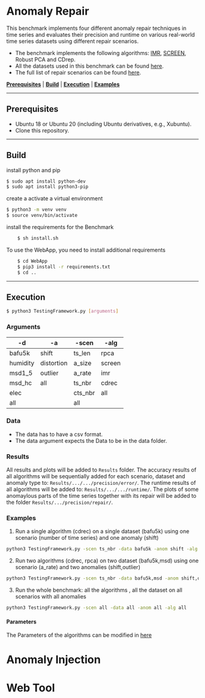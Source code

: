 # Anomaly Repair 
This benchmark implements four different anomaly repair techniques in time series and evaluates their precision and runtime on various real-world time series datasets using different repair scenarios.

- The benchmark implements the following algorithms: [IMR](https://www.vldb.org/pvldb/vol10/p1046-song.pdf), [SCREEN](https://dl.acm.org/doi/pdf/10.1145/2723372.2723730), Robust PCA and CDrep.
- All the datasets used in this benchmark can be found [here](https://github.com/althausLuca/RepairBenchmark/tree/master/Data).
- The full list of repair scenarios can be found [here](https://github.com/althausLuca/RepairBenchmark/blob/master/Scenarios/README.md).


[**Prerequisites**](#prerequisites) | [**Build**](#build) | [**Execution**](#execution) | [**Examples**](#examples)

___

## Prerequisites
- Ubuntu 18 or Ubuntu 20 (including Ubuntu derivatives, e.g., Xubuntu).
- Clone this repository.

___


## Build

install python and pip
```bash
$ sudo apt install python-dev
$ sudo apt install python3-pip
```

create a activate a virtual environment
```bash
$ python3 -m venv venv
$ source venv/bin/activate
```

install the requirements for the Benchmark
```bash
    $ sh install.sh
```

To use the WebApp, you need to install additional requirements

```bash
    $ cd WebApp
    $ pip3 install -r requirements.txt
    $ cd ..
```
___
## Execution
```bash
$ python3 TestingFramework.py [arguments]
```
### Arguments

 | -d  | -a  | -scen | -alg | 
 | -------- | -------- | -------- | -------- | 
 | bafu5k     | shift   |ts_len     | rpca
 | humidity   |distortion  |  a_size | screen
 | msd1_5     | outlier    | a_rate | imr
 | msd_hc     | all        | ts_nbr | cdrec
 |  elec      |            |  cts_nbr | all
 |   all      |             | all |      


### Data

- The data has to have a csv format.
- The data argument expects the Data to be in the data folder.


### Results
All results and plots will be added to `Results` folder. The accuracy results of all algorithms will be sequentially added for each scenario, dataset and anomaly type to: `Results/.../.../precision/error/`. The runtime results of all algorithms will be added to: `Results/.../.../runtime/`. The plots of some anomaylous parts of the time series together with its repair will be added to the folder `Results/.../precision/repair/`.


### Examples
1.  Run a single algorithm (cdrec) on a single dataset (bafu5k) using one scenario (number of time series) and one anomaly (shift)

```bash
python3 TestingFramework.py -scen ts_nbr -data bafu5k -anom shift -alg cdrec
```
2. Run two algorithms (cdrec, rpca) on two dataset (bafu5k,msd) using one scenario (a_rate) and two anomalies (shift,outlier)

```bash
python3 TestingFramework.py -scen ts_nbr -data bafu5k,msd -anom shift,outlier -alg cdrec,rpca
```
 3. Run the whole benchmark: all the algorithms , all the dataset on all scenarios with all anomalies

```bash
python3 TestingFramework.py -scen all -data all -anom all -alg all
```

#### Parameters
The Parameters of the algorithms can be modified in [here](https://github.com/althausLuca/RepairBenchmark/blob/master/parameters.toml)
 
 
 # Anomaly Injection
 
 # Web Tool

